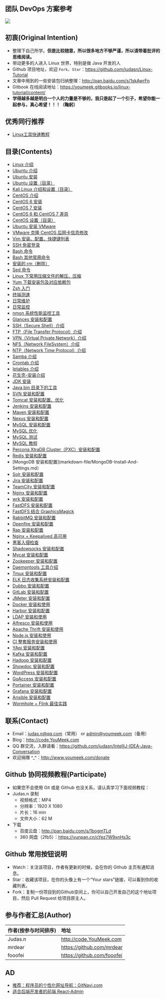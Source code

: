 
## 团队 DevOps 方案参考

<a target="_blank" href="https://coding.net/?utm_source=judasn">
<img id="judasn" src="https://upload-images.jianshu.io/upload_images/12159-e3279861ff8655c9.jpg?imageMogr2/auto-orient/strip%7CimageView2/2/w/1240">
</a>


## 初衷(Original Intention)

- 整理下自己所学。**但是比较随意，所以很多地方不够严谨，所以请带着批评的思维阅读。**
- 带动更多的人进入 Linux 世界，特别是做 Java 开发的人
- Github 项目地址，欢迎 `Fork`、`Star`：<https://github.com/judasn/Linux-Tutorial>
- 文章中用到的一些安装包归纳整理：<http://pan.baidu.com/s/1skAwrFn>
- Gitbook 在线阅读地址：<https://youmeek.gitbooks.io/linux-tutorial/content/>
- **学得越多越是明白一个人的力量是不够的，我只是起了一个引子，希望你能一起参与，真心希望！！！（鞠躬）**

## 优秀同行推荐

- [Linux工具快速教程](http://linuxtools-rst.readthedocs.io/zh_CN/latest/base/index.html)

## 目录(Contents)

- [Linux 介绍](markdown-file/Linux.md)
- [Ubuntu 介绍](markdown-file/Ubuntu.md)
- [Ubuntu 安装](markdown-file/Ubuntu-Install.md)
- [Ubuntu 设置（目录）](markdown-file/ubuntu-settings/ubuntu-settings-toc.md)
- [Kali Linux 介绍和设置（目录）](markdown-file/kali-linux-settings/kali-linux-toc.md)
- [CentOS 介绍](markdown-file/CentOS.md)
- [CentOS 6 安装](markdown-file/CentOS-Install.md)
- [CentOS 7 安装](markdown-file/CentOS-7-Install.md)
- [CentOS 6 和 CentOS 7 差异](markdown-file/CentOS6-and-CentOS7.md)
- [CentOS 设置（目录）](markdown-file/centos-settings/centos-settings-toc.md)
- [Ubuntu 安装 VMware](markdown-file/Ubuntu-Install-VMware.md)
- [VMware 克隆 CentOS 后网卡信息修改](markdown-file/CentOS-Virtual-Machine-Copy-Settings.md)
- [Vim 安装、配置、快捷键列表](markdown-file/Vim-Install-And-Settings.md)
- [SSH 免密登录](markdown-file/SSH-login-without-password.md)
- [Bash 命令](markdown-file/Bash.md)
- [Bash 其他常用命令](markdown-file/Bash-Other-Bash.md)
- [安装的 rm（删除）](markdown-file/shell-safe-rm.md)
- [Sed 命令](markdown-file/Sed.md)
- [Linux 下常用压缩文件的解压、压缩](markdown-file/File-Extract-Compress.md)
- [Yum 下载安装包及对应依赖包](markdown-file/Off-line-Yum-Install.md)
- [Zsh 入门](markdown-file/Zsh.md)
- [终端测速](markdown-file/speedtest.md)
- [日常维护](markdown-file/maintenance.md)
- [日常监控](markdown-file/monitor.md)
- [nmon 系统性能监控工具](markdown-file/Nmon.md)
- [Glances 安装和配置](markdown-file/Glances-Install-And-Settings.md)
- [SSH（Secure Shell）介绍](markdown-file/SSH.md)
- [FTP（File Transfer Protocol）介绍](markdown-file/FTP.md)
- [VPN（Virtual Private Network）介绍](markdown-file/VPN.md)
- [NFS（Network FileSystem）介绍](markdown-file/NFS.md)
- [NTP（Network Time Protocol）介绍](markdown-file/NTP.md)
- [Samba 介绍](markdown-file/Samba.md)
- [Crontab 介绍](markdown-file/Crontab.md)
- [Iptables 介绍](markdown-file/Iptables.md)
- [花生壳-安装介绍](markdown-file/Hsk-Install.md)
- [JDK 安装](markdown-file/JDK-Install.md)
- [Java bin 目录下的工具](markdown-file/Java-bin.md)
- [SVN 安装和配置](markdown-file/SVN-Install-And-Settings.md)
- [Tomcat 安装和配置、优化](markdown-file/Tomcat-Install-And-Settings.md)
- [Jenkins 安装和配置](markdown-file/Jenkins-Install-And-Settings.md)
- [Maven 安装和配置](markdown-file/Maven-Install-And-Settings.md)
- [Nexus 安装和配置](markdown-file/Nexus-Install-And-Settings.md)
- [MySQL 安装和配置](markdown-file/Mysql-Install-And-Settings.md)
- [MySQL 优化](markdown-file/Mysql-Optimize.md)
- [MySQL 测试](markdown-file/Mysql-Test.md)
- [MySQL 教程](markdown-file/Mysql-Tutorial.md)
- [Percona XtraDB Cluster（PXC）安装和配置](markdown-file/PXC-Install-And-Settings.md)
- [Redis 安装和配置](markdown-file/Redis-Install-And-Settings.md)
- [MongoDB 安装和配置](markdown-file/MongoDB-Install-And-Settings.md）
- [Solr 安装和配置](markdown-file/Solr-Install-And-Settings.md)
- [Jira 安装和配置](markdown-file/Jira-Install-And-Settings.md)
- [TeamCity 安装和配置](markdown-file/TeamCity-Install-And-Settings.md)
- [Nginx 安装和配置](markdown-file/Nginx-Install-And-Settings.md)
- [wrk 安装和配置](markdown-file/wrk-Install-And-Settings.md)
- [FastDFS 安装和配置](markdown-file/FastDFS-Install-And-Settings.md)
- [FastDFS 结合 GraphicsMagick](markdown-file/FastDFS-Nginx-Lua-GraphicsMagick.md)
- [RabbitMQ 安装和配置](markdown-file/RabbitMQ-Install-And-Settings.md)
- [Openfire 安装和配置](markdown-file/Openfire-Install-And-Settings.md)
- [Rap 安装和配置](markdown-file/Rap-Install-And-Settings.md)
- [Nginx + Keepalived 高可用](markdown-file/Nginx-Keepalived-Install-And-Settings.md)
- [黑客入侵检查](markdown-file/Was-Hacked.md)
- [Shadowsocks 安装和配置](markdown-file/http://code.youmeek.com/2016/08/19/2016/08/VPS/)
- [Mycat 安装和配置](markdown-file/Mycat-Install-And-Settings.md)
- [Zookeeper 安装和配置](markdown-file/Zookeeper-Install.md)
- [Daemontools 工具介绍](markdown-file/Daemontools.md)
- [Tmux 安装和配置](markdown-file/Tmux-Install-And-Settings.md)
- [ELK 日志收集系统安装和配置](markdown-file/ELK-Install-And-Settings.md)
- [Dubbo 安装和配置](markdown-file/Dubbo-Install-And-Settings.md)
- [GitLab 安装和配置](markdown-file/Gitlab-Install-And-Settings.md)
- [JMeter 安装和配置](markdown-file/JMeter-Install-And-Settings.md)
- [Docker 安装和使用](markdown-file/Docker-Install-And-Usage.md)
- [Harbor 安装和配置](markdown-file/Harbor-Install-And-Usage.md)
- [LDAP 安装和使用](markdown-file/LDAP-Install-And-Settings.md)
- [Alfresco 安装和使用](markdown-file/Alfresco-Install-And-Usage.md)
- [Apache Thrift 安装和使用](markdown-file/Thrift-Install-And-Usage.md)
- [Node.js 安装和使用](markdown-file/Node-Install-And-Usage.md)
- [CI 整套服务安装和使用](markdown-file/CI-Install-And-Usage.md)
- [YApi 安装和配置](markdown-file/YApi-Install-And-Settings.md)
- [Kafka 安装和配置](markdown-file/Kafka-Install-And-Settings.md)
- [Hadoop 安装和配置](markdown-file/Hadoop-Install-And-Settings.md)
- [Showdoc 安装和配置](markdown-file/Showdoc-Install-And-Settings.md)
- [WordPress 安装和配置](markdown-file/WordPress-Install-And-Settings.md)
- [GoAccess 安装和配置](markdown-file/GoAccess-Install-And-Settings.md)
- [Portainer 安装和配置](markdown-file/Portainer-Install-And-Settings.md)
- [Grafana 安装和配置](markdown-file/Grafana-Install-And-Settings.md)
- [Ansible 安装和配置](markdown-file/Ansible-Install-And-Settings.md)
- [Wormhole + Flink 最佳实践](markdown-file/Wormhole-Install-And-Settings.md)

## 联系(Contact)

- Email：judas.n@qq.com（常用） or admin@youmeek.com（备用）
- Blog：<http://code.YouMeek.com>
- QQ 群交流，入群请看：<https://github.com/judasn/IntelliJ-IDEA-Java-Conversation>
- 欢迎捐赠 ^_^：<http://www.youmeek.com/donate>


## Github 协同视频教程(Participate)

- 如果您不会使用 Git 或是 Github 也没关系，请认真学习下面视频教程：
- Judas.n 录制
    - 视频格式：MP4
    - 分辨率：1920 X 1080
    - 片长：16 min
    - 文件大小：62 M
- 下载
    - 百度云盘：<http://pan.baidu.com/s/1bogmTLd>
    - 360 网盘（2fb5）：<https://yunpan.cn/cYez7W9xnHs3c>

## Github 常用按钮说明

- Watch：关注该项目，作者有更新的时候，会在你的 Github 主页有通知消息。
- Star：收藏该项目，在你的头像上有一个“Your stars”链接，可以看到你的收藏列表。
- Fork：复制一份项目到的Github空间上，你可以自己开发自己的这个地址项目，然后 Pull Request 给项目原主人。 

## 参与作者汇总(Author)

|作者(按参与时间排序)|地址|
|:---------|:---------|
|Judas.n|<http://code.YouMeek.com>|
|mrdear|<https://github.com/mrdear>|
|fooofei|<https://github.com/fooofei>|

## AD

- [推荐：程序员的个性化网址导航：GitNavi.com](http://www.gitnavi.com/u/judasn/)
- [适合后端开发者的前端 React-Admin](https://github.com/satan31415/umi-admin)
